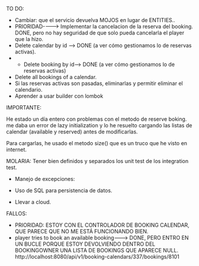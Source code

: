 TO DO:

- Cambiar: que el servicio devuelva MOJOS en lugar de ENTITIES..
- PRIORIDAD----> Implementar la cancelacion de la reserva del booking. DONE, pero no hay seguridad de que solo pueda cancelarla el player que la hizo.
- Delete calendar by id --> DONE (a ver cómo gestionamos lo de reservas activas).
- - Delete booking by id--> DONE (a ver cómo gestionamos lo de reservas activas)
- Delete all bookings of a calendar.
- Si las reservas activas son pasadas, eliminarlas y permitir eliminar el calendario.
- Aprender a usar builder con lombok

IMPORTANTE:

He estado un día entero con problemas con el metodo de reserve boking. me daba un error de lazy initialization
y lo he resuelto cargando las listas de calendar (available y reserved) antes de modificarlas.

Para cargarlas, he usado el metodo size() que es un truco que he visto en internet.




MOLARIA: Tener bien definidos y separados los unit test de los integration test.

- Manejo de excepciones:

- Uso de SQL para persistencia de datos.
- Llevar a cloud.


FALLOS:

- PRIORIDAD: ESTOY CON EL CONTROLADOR DE BOOKING CALENDAR, QUE PARECE QUE NO ME ESTÁ FUNCIONANDO BIEN.
- player tries to book an available booking---> DONE, PERO ENTRO EN UN BUCLE PORQUE ESTOY DEVOLVIENDO DENTRO DEL BOOKINGOWNER UNA LISTA DE BOOKINGS QUE APARECE NULL.
  http://localhost:8080/api/v1/booking-calendars/337/bookings/8101



